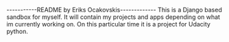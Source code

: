 -----------README by Eriks Ocakovskis-------------
This is a Django based sandbox for myself.
It will contain my projects and apps depending on what im currently working on.
On this particular time it is a project for Udacity python.
